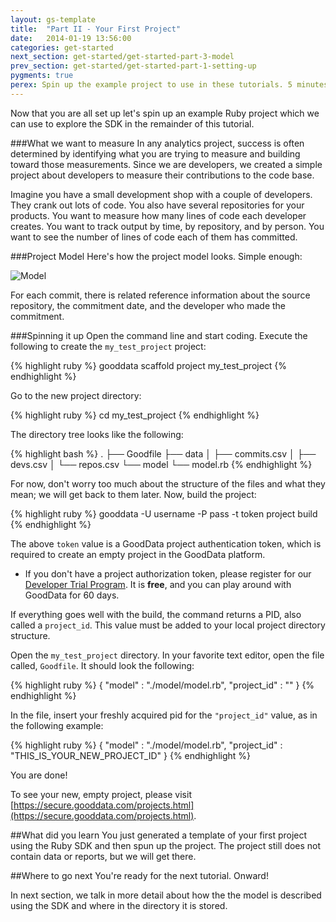 ```yaml
---
layout: gs-template
title:  "Part II - Your First Project"
date:   2014-01-19 13:56:00
categories: get-started
next_section: get-started/get-started-part-3-model
prev_section: get-started/get-started-part-1-setting-up
pygments: true
perex: Spin up the example project to use in these tutorials. 5 minutes, and you are done!
---
```


Now that you are all set up let's spin up an example Ruby project which we can use to explore the SDK in the remainder of this tutorial.

###What we want to measure
In any analytics project, success is often determined by identifying what you are trying to measure and building toward those measurements. Since we are developers, we created a simple project about developers to measure their contributions to the code base.

Imagine you have a small development shop with a couple of developers. They crank out lots of code. You also have several repositories for your products. You want to measure how many lines of code each developer creates. You want to track output by time, by repository, and by person. You want to see the number of lines of code each of them has committed.

###Project Model
Here's how the project model looks. Simple enough:

![Model](https://dl.dropboxusercontent.com/s/1y97ziv5anmpn9s/gooddata_devs_demo_model.png?token_hash=AAENC89d8XOfCr9AnyQCrd9vwfhb-bDuYcORQ0AIRP2RQQ)

For each commit, there is related reference information about the source repository, the commitment date, and the developer who made the commitment.

###Spinning it up
Open the command line and start coding. Execute the following to create the `my_test_project` project:

{% highlight ruby %}
gooddata scaffold project my_test_project
{% endhighlight %}

Go to the new project directory:

{% highlight ruby %}
cd my_test_project
{% endhighlight %}

The directory tree looks like the following:

{% highlight bash %}
.
├── Goodfile
├── data
│   ├── commits.csv
│   ├── devs.csv
│   └── repos.csv
└── model
    └── model.rb
{% endhighlight %}

For now, don't worry too much about the structure of the files and what they mean; we will get back to them later. Now, build the project:

{% highlight ruby %}
gooddata -U username -P pass -t token project build
{% endhighlight %}

The above `token` value is a GoodData project authentication token, which is required to create an empty project in the GoodData platform.
* If you don't have a project authorization token, please register for our [Developer Trial Program](https://developer.gooddata.com/trial). It is **free**, and you can play around with GoodData for 60 days.

If everything goes well with the build, the command returns a PID, also called a `project_id`. This value must be added to your local project directory structure.

Open the `my_test_project` directory. In your favorite text editor, open the file called, `Goodfile`. It should look the following:

{% highlight ruby %}
{
  "model" : "./model/model.rb",
  "project_id"   : ""
}
{% endhighlight %}

In the file, insert your freshly acquired pid for the `"project_id"` value, as in the following example:

{% highlight ruby %}
{
  "model" : "./model/model.rb",
  "project_id"   : "THIS_IS_YOUR_NEW_PROJECT_ID"
}
{% endhighlight %}

You are done!

To see your new, empty project, please visit [https://secure.gooddata.com/projects.html](https://secure.gooddata.com/projects.html).

##What did you learn
You just generated a template of your first project using the Ruby SDK and then spun up the project. The project still does not contain data or reports, but we will get there.

##Where to go next
You're ready for the next tutorial. Onward!

In next section, we talk in more detail about how the the model is described using the SDK and where in the directory it is stored.